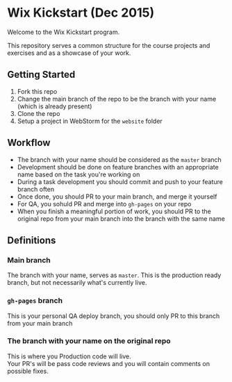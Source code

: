 Wix Kickstart (Dec 2015)
===========================

Welcome to the Wix Kickstart program.

This repository serves a common structure for the course projects and exercises and as a showcase of your work.

Getting Started
-----------------

1. Fork this repo
1. Change the main branch of the repo to be the branch with your name (which is already present)
1. Clone the repo
1. Setup a project in WebStorm for the `website` folder

Workflow
-------------

- The branch with your name should be considered as the `master` branch
- Development should be done on feature branches with an appropriate name based on the task you're working on
- During a task development you should commit and push to your feature branch often
- Once done, you should PR to your main branch, and merge it yourself
- For QA, you sohuld PR and merge into `gh-pages` on your repo
- When you finish a meaningful portion of work, you should PR to the original repo from your main branch into the branch with the same name

Definitions
-------------

### Main branch

The branch with your name, serves as `master`. This is the production ready branch, but not necessarily what's currently live.

### `gh-pages` branch

This is your personal QA deploy branch, you should only PR to this branch from your main branch

### The branch with your name on the original repo

This is where you Production code will live.  
Your PR's will be pass code reviews and you will contain comments on possible fixes.
